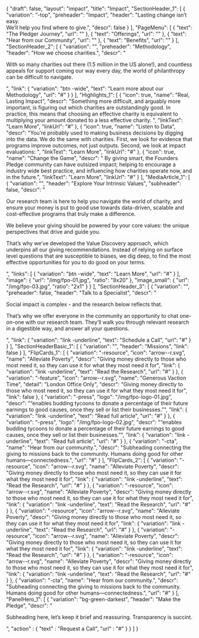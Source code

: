 {
   "draft": false,
   "layout": "impact",
   "title": "Impact",
   "SectionHeader_1": [
    {
      "variation": "-top",
      "preheader": "Impact",
      "header": "Lasting change isn’t easy. <br>We’ll help you find where to give.",
      "descr": false
    }
  ],
  "PageMenu": [
    {
      "text": "The Pledger Journey",
      "url": ""
    },
    {
      "text": "Offerings",
      "url": ""
    },
    {
      "text": "Hear from our Community",
      "url": ""
    },
    {
      "text": "Benefits",
      "url": ""
    }
  ],
  "SectionHeader_2": [
    {
      "variation": "",
      "preheader": "Methodology",
      "header": "How we choose charities.",
      "descr": "<p>With so many charities out there (1.5 million in the US alone!), and countless appeals for support coming our way every day, the world of philanthropy can be difficult to navigate.</p>",
      "link": {
        "variation": "btn -wide",
         "text": "Learn more about our Methodology",
         "url": "#"
      }
    }
  ],
  "Highlights_1": [
    {
      "icon": true,
      "name": "Real, Lasting Impact",
      "descr": "Something more difficult, and arguably more important, is figuring out which charities are outstandingly good. In practice, this means that choosing an effective charity is equivalent to multiplying your amount donated to a less effective charity. ",
      "linkText": "Learn More",
      "linkUrl": "#"
    },
    {
      "icon": true,
      "name": "Listen to Data",
      "descr": "You’re probably used to making business decisions by digging into the data. We do the same with charities. First, we look for evidence that programs improve outcomes, not just outputs. Second, we look at impact evaluations: ",
      "linkText": "Learn More",
      "linkUrl": "#"
    },
    {
      "icon": true,
      "name": "Change the Game",
      "descr": " By giving smart, the Founders Pledge community can have outsized impact; helping to encourage a industry wide best practice, and influencing how charities operate now, and in the future.",
      "linkText": "Learn More",
      "linkUrl": "#"
    }
  ],
  "MediaArticle_1": [
   {
     "variation": "",
     "header": "Explore Your Intrinsic Values",
     "subheader": false,
     "descr": "<p>Our research team is here to help you navigate the world of charity, and ensure your money is put to good use towards data-driven, scalable and cost-effective programs that truly make a difference.</p><p>We believe your giving should be powered by your core values: the unique perspectives that drive and guide you. </p><p>That’s why we’ve developed the Value Discovery approach, which underpins all our giving recommendations. Instead of relying on surface level questions that are susceptible to biases, we dig deep, to find the most effective opportunities for you to do good on your terms. </p>",
     "links": [
       {
         "variation": "btn -wide",
         "text": "Learn More",
         "url": "#"
       }
     ],
     "image": {
       "url": "/img/fpo-01.jpg",
       "ratio": "8x20"
     },
     "image_small": {
       "url": "/img/fpo-03.jpg",
       "ratio": "2x1"
     }
   }
 ],
  "SectionHeader_3": [
    {
      "variation": "",
      "preheader": false,
      "header": "Talk to a Specialist",
      "descr": "<p>Social impact is complex - and the research below reflects that.</p><p>That’s why we offer everyone in the community an opportunity to chat one-on-one with our research team. They’ll walk you through relevant research in a digestible way, and answer all your questions.</p>",
      "link": {
        "variation": "link -underline",
         "text": "Schedule a Call",
         "url": "#"
      }
    }
  ],
  "SectionHeaderBasic_1": [
    {
      "variation": "",
      "header": "Missions",
      "link": false
    }
  ],
  "FlipCards_1": [
    {
      "variation": "-resource",
      "icon": "arrow--r.svg",
      "name": "Alleviate Poverty",
      "descr": "Giving money directly to those who most need it, so they can use it for what they most need it for",
      "link": {
        "variation": "link -underline",
         "text": "Read the Research",
         "url": "#"
      }
    },
    {
      "variation": "-feature",
      "icon": "arrow--r.svg",
      "name": "Generous Vaction Time",
      "detail": "London Office Only",
      "descr": "Giving money directly to those who most need it, so they can use it for what they most need it for",
      "link": false
    },
    {
      "variation": "-press",
      "logo": "/img/fpo-logo-01.jpg",
      "descr": "“enables budding tycoons to donate a percentage of their future earnings to good causes, once they sell or list their businesses.”",
      "link": {
        "variation": "link -underline",
         "text": "Read full article",
         "url": "#"
      }
    },
    {
      "variation": "-press",
      "logo": "/img/fpo-logo-02.jpg",
      "descr": "“enables budding tycoons to donate a percentage of their future earnings to good causes, once they sell or list their businesses.”",
      "link": {
        "variation": "link -underline",
         "text": "Read full article",
         "url": "#"
      }
    },
    {
      "variation": "-cta",
      "name": "Hear from our community.",
      "descr": "Subheading connecting the giving to missions back to the community. Humans doing good for other humans—connectedness.",
      "url": "#"
    }
  ],
  "FlipCards_2": [
    {
      "variation": "-resource",
      "icon": "arrow--r.svg",
      "name": "Alleviate Poverty",
      "descr": "Giving money directly to those who most need it, so they can use it for what they most need it for",
      "link": {
        "variation": "link -underline",
         "text": "Read the Research",
         "url": "#"
      }
    },
    {
      "variation": "-resource",
      "icon": "arrow--r.svg",
      "name": "Alleviate Poverty",
      "descr": "Giving money directly to those who most need it, so they can use it for what they most need it for",
      "link": {
        "variation": "link -underline",
         "text": "Read the Research",
         "url": "#"
      }
    },
    {
      "variation": "-resource",
      "icon": "arrow--r.svg",
      "name": "Alleviate Poverty",
      "descr": "Giving money directly to those who most need it, so they can use it for what they most need it for",
      "link": {
        "variation": "link -underline",
         "text": "Read the Research",
         "url": "#"
      }
    },
    {
      "variation": "-resource",
      "icon": "arrow--r.svg",
      "name": "Alleviate Poverty",
      "descr": "Giving money directly to those who most need it, so they can use it for what they most need it for",
      "link": {
        "variation": "link -underline",
         "text": "Read the Research",
         "url": "#"
      }
    },
    {
      "variation": "-resource",
      "icon": "arrow--r.svg",
      "name": "Alleviate Poverty",
      "descr": "Giving money directly to those who most need it, so they can use it for what they most need it for",
      "link": {
        "variation": "link -underline",
         "text": "Read the Research",
         "url": "#"
      }
    },
    {
      "variation": "-cta",
      "name": "Hear from our community.",
      "descr": "Subheading connecting the giving to missions back to the community. Humans doing good for other humans—connectedness.",
      "url": "#"
    }
  ],
  "PanelHero_1": [
      {
         "variation": "bg-green-darkest",
         "header": "Make the Pledge",
         "descr": "<p>Subheading here, let’s keep it brief and reassuring. Transparency is succint.</p>",
         "action" : {
               "text" : "Request a Call",
               "url" : "#"
         }
      }
   ]
}

